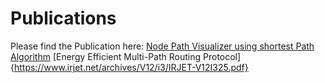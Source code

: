 # Publications

Please find the Publication here:
[Node Path Visualizer using shortest Path Algorithm](https://github.com/gagan110/Publications/tree/gagan110-NodePath)
[Energy Efficient Multi-Path Routing Protocol]{https://www.irjet.net/archives/V12/i3/IRJET-V12I325.pdf}
